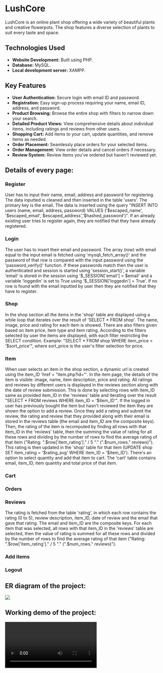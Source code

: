 # LushCore
<p>LushCore is an online plant shop offering a wide variety of beautiful plants and creative flowerpots. The shop features a diverse selection of plants to suit every taste and space.</p>

<h2>Technologies Used</h2>
<ul>
  <li><strong>Website Development:</strong> Built using PHP.</li>
  <li><strong>Database:</strong> MySQL.</li>
  <li><strong>Local development server:</strong> XAMPP.</li>
</ul>

<h2>Key Features</h2>
<ul>
  <li><strong>User Authentication:</strong> Secure login with email ID and password.</li>
  <li><strong>Registration:</strong> Easy sign-up process requiring your name, email ID, address, and password.</li>
  <li><strong>Product Browsing:</strong> Browse the entire shop with filters to narrow down your search.</li>
  <li><strong>Detailed Product Views:</strong> View comprehensive details about individual items, including ratings and reviews from other users.</li>
  <li><strong>Shopping Cart:</strong> Add items to your cart, update quantities, and remove items as needed.</li>
  <li><strong>Order Placement:</strong> Seamlessly place orders for your selected items.</li>
  <li><strong>Order Management:</strong> View order details and cancel orders if necessary.</li>
  <li><strong>Review System:</strong> Review items you've ordered but haven't reviewed yet.</li>
</ul>

<h2>Details of every page:</h2>
<h3>Register</h3>
<p>User has to input their name, email, address and password for registering. The data inputted is cleaned and then inserted in the table 'users'. The primary key is the email. The data is inserted using the query "INSERT INTO users (name, email, address, password) VALUES ('$escaped_name', '$escaped_email', $escaped_address','$hashed_password')". If an already existing user tries to register again, they are notified that they have already registered.</p>
<h3>Login</h3>
<p>The user has to insert their email and password. The array (row) with email equal to the input email is fetched using 'mysqli_fetch_array()' and the password of that row is compared with the input password using the 'password_verify()' function. If these passwords match then the user is authenticated and session is started using 'session_start()', a variable 'email' is stored in the session using '$_SESSION['email'] = $email' and a variable 'loggedin' is set to True using '$_SESSION['loggedin'] = True'. If no row is found with the email inputted by user then they are notified that they have to register.</p>
<h3>Shop</h3>
<p>In the shop section all the items in the 'shop' table are displayed using a while loop that iterates over the result of 'SELECT * FROM shop'. The name, image, price and rating for each item is showed. There are also filters given based on item price, item type and item rating. According to the filters selected by user the items are displayed, with each filter restricting the SELECT condition. Example: "SELECT * FROM shop WHERE item_price < '$sort_price'", where sort_price is the user's filter selection for price.</p>
<h3>Item</h3>
<p>When user selects an item in the shop section, a dynamic url is created using the item_ID 'href = "item.php?id=<?php echo $row['item_ID']; ?>"'. In the item page, the details of the item is visible: image, name, item description, price and rating. All ratings and reviews by different users is displayed in the reviews section along with the date of review submission. This is done by selecting rows with item_ID same as provided item_ID in the 'reviews' table and iterating over the result "SELECT * FROM reviews WHERE item_ID = '$item_ID'". If the logged in user has previously bought the item but hasn't reviewed the item they are shown the option to add a review. Once they add a rating and submit the review, the rating and review that they provided along with their email is stored in the reviews table (the email and item_ID are the composite keys). Then, the rating of the item is recomputed by finding all rows with that item_ID in the 'reviews' table, then the summing the value of rating for all these rows and dividing by the number of rows to find the average rating of that item ("Rating: ".$row['item_rating']." / 5 "." (".$num_rows." reviews)"). This rating is then updated in the 'shop' table for that item (UPDATE shop SET item_rating = '$rating_avg' WHERE item_ID = '$item_ID'). There's an option to select quantity and add that item to cart. The 'cart' table contains email, item_ID, item quantity and total price of that item.</p>
<h3>Cart</h3>
<h3>Orders</h3>
<h3>Reviews</h3>
The rating is fetched from the table 'rating', in which each row contains the rating (0 to 5), review description, item_ID, date of review and the email that gave that rating. The email and item_ID are the composite keys. For each item that was selected, all rows with that item_ID in the 'reviews' table are selected, then the value of rating is summed for all these rows and divided by the number of rows to find the average rating of that item ("Rating: ".$row['item_rating']." / 5 "." (".$num_rows." reviews)").
<h3>Add items</h3>
<h3>Logout</h3>

<h2>ER diagram of the project:</h2>
<image src = "https://github.com/uditisinha/LushCore/assets/123114215/73f2b63c-5b92-4caf-b4a0-86e018620b1a" />

<h2>Working demo of the project:</h2>
<video src="https://github.com/uditisinha/LushCore/assets/123114215/33aa1f10-20a9-4aac-ba79-1a1d7fc8b598"/>

